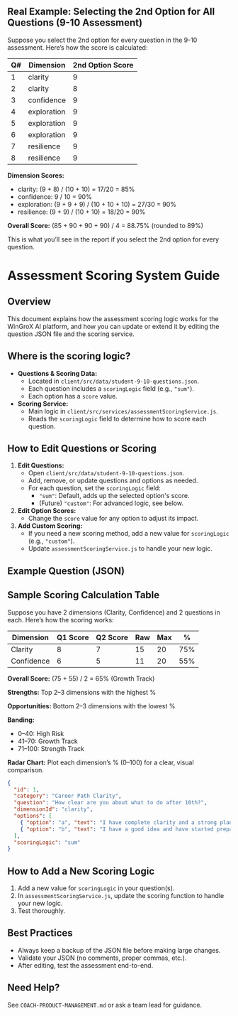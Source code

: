 ## Real Example: Selecting the 2nd Option for All Questions (9-10 Assessment)

Suppose you select the 2nd option for every question in the 9-10 assessment. Here’s how the score is calculated:

| Q# | Dimension    | 2nd Option Score |
|----|--------------|------------------|
| 1  | clarity      | 9                |
| 2  | clarity      | 8                |
| 3  | confidence   | 9                |
| 4  | exploration  | 9                |
| 5  | exploration  | 9                |
| 6  | exploration  | 9                |
| 7  | resilience   | 9                |
| 8  | resilience   | 9                |

**Dimension Scores:**
- clarity: (9 + 8) / (10 + 10) = 17/20 = 85%
- confidence: 9 / 10 = 90%
- exploration: (9 + 9 + 9) / (10 + 10 + 10) = 27/30 = 90%
- resilience: (9 + 9) / (10 + 10) = 18/20 = 90%

**Overall Score:** (85 + 90 + 90 + 90) / 4 = 88.75% (rounded to 89%)

This is what you’ll see in the report if you select the 2nd option for every question.
# Assessment Scoring System Guide

## Overview
This document explains how the assessment scoring logic works for the WinGroX AI platform, and how you can update or extend it by editing the question JSON file and the scoring service.

## Where is the scoring logic?
- **Questions & Scoring Data:**
  - Located in `client/src/data/student-9-10-questions.json`.
  - Each question includes a `scoringLogic` field (e.g., `"sum"`).
  - Each option has a `score` value.
- **Scoring Service:**
  - Main logic in `client/src/services/assessmentScoringService.js`.
  - Reads the `scoringLogic` field to determine how to score each question.

## How to Edit Questions or Scoring
1. **Edit Questions:**
   - Open `client/src/data/student-9-10-questions.json`.
   - Add, remove, or update questions and options as needed.
   - For each question, set the `scoringLogic` field:
     - `"sum"`: Default, adds up the selected option's score.
     - (Future) `"custom"`: For advanced logic, see below.
2. **Edit Option Scores:**
   - Change the `score` value for any option to adjust its impact.
3. **Add Custom Scoring:**
   - If you need a new scoring method, add a new value for `scoringLogic` (e.g., `"custom"`).
   - Update `assessmentScoringService.js` to handle your new logic.

## Example Question (JSON)
## Sample Scoring Calculation Table

Suppose you have 2 dimensions (Clarity, Confidence) and 2 questions in each. Here’s how the scoring works:

| Dimension   | Q1 Score | Q2 Score | Raw | Max | %    |
|-------------|----------|----------|-----|-----|------|
| Clarity     | 8        | 7        | 15  | 20  | 75%  |
| Confidence  | 6        | 5        | 11  | 20  | 55%  |

**Overall Score:** (75 + 55) / 2 = 65% (Growth Track)

**Strengths:** Top 2–3 dimensions with the highest %

**Opportunities:** Bottom 2–3 dimensions with the lowest %

**Banding:**
- 0–40: High Risk
- 41–70: Growth Track
- 71–100: Strength Track

**Radar Chart:**
Plot each dimension’s % (0–100) for a clear, visual comparison.
```json
{
  "id": 1,
  "category": "Career Path Clarity",
  "question": "How clear are you about what to do after 10th?",
  "dimensionId": "clarity",
  "options": [
    { "option": "a", "text": "I have complete clarity and a strong plan.", "score": 10 },
    { "option": "b", "text": "I have a good idea and have started preparing.", "score": 9 }
  ],
  "scoringLogic": "sum"
}
```

## How to Add a New Scoring Logic
1. Add a new value for `scoringLogic` in your question(s).
2. In `assessmentScoringService.js`, update the scoring function to handle your new logic.
3. Test thoroughly.

## Best Practices
- Always keep a backup of the JSON file before making large changes.
- Validate your JSON (no comments, proper commas, etc.).
- After editing, test the assessment end-to-end.

## Need Help?
See `COACH-PRODUCT-MANAGEMENT.md` or ask a team lead for guidance.
